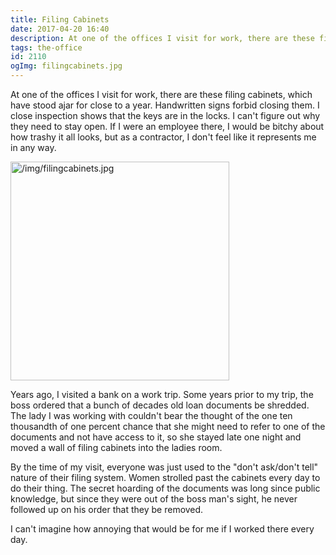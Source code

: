 ```yaml
---
title: Filing Cabinets
date: 2017-04-20 16:40
description: At one of the offices I visit for work, there are these filing cabinets, which have stood ajar for close to a year.  Handwritten signs forbid closing them.  I close inspection shows that the keys are in the locks.  I can't figure out why they need to stay open.  If I were an employee there, I would be bitchy about how trashy it all looks, but as a contractor, I don't feel like it represents me in any way.
tags: the-office
id: 2110
ogImg: filingcabinets.jpg
---
```

At one of the offices I visit for work, there are these filing cabinets, which have stood ajar for close to a year.  Handwritten signs forbid closing them.  I close inspection shows that the keys are in the locks.  I can't figure out why they need to stay open.  If I were an employee there, I would be bitchy about how trashy it all looks, but as a contractor, I don't feel like it represents me in any way.

<a class="lightview alignright" href="/img/filingcabinets.jpg" data-lightview-caption="" data-lightview-group="group1"><img src="/img/filingcabinets.jpg" alt="/img/filingcabinets.jpg" width="350px"><br><span class="caption alignleft"></span></a>

Years ago, I visited a bank on a work trip.  Some years prior to my trip, the boss ordered that a bunch of decades old loan documents be shredded.  The lady I was working with couldn't bear the thought of the one ten thousandth of one percent chance that she might need to refer to one of the documents and not have access to it, so she stayed late one night and moved a wall of filing cabinets into the ladies room.

By the time of my visit, everyone was just used to the "don't ask/don't tell" nature of their filing system.  Women strolled past the cabinets every day to do their thing.  The secret hoarding of the documents was long since public knowledge, but since they were out of the boss man's sight, he never followed up on his order that they be removed.

I can't imagine how annoying that would be for me if I worked there every day.  
